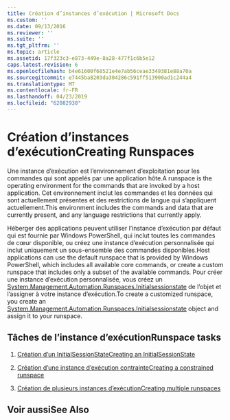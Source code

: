 ```yaml
---
title: Création d’instances d’exécution | Microsoft Docs
ms.custom: ''
ms.date: 09/13/2016
ms.reviewer: ''
ms.suite: ''
ms.tgt_pltfrm: ''
ms.topic: article
ms.assetid: 17f323c3-e873-449e-8a28-477f1c6b5e12
caps.latest.revision: 6
ms.openlocfilehash: b4e61600f68521e4e7ab56ceae3349381e88a70a
ms.sourcegitcommit: e7445ba8203da304286c591ff513900ad1c244a4
ms.translationtype: MT
ms.contentlocale: fr-FR
ms.lasthandoff: 04/23/2019
ms.locfileid: "62082938"
---
```

# <a name="creating-runspaces"></a><span data-ttu-id="b7cf0-102">Création d’instances d’exécution</span><span class="sxs-lookup"><span data-stu-id="b7cf0-102">Creating Runspaces</span></span>

<span data-ttu-id="b7cf0-103">Une instance d’exécution est l’environnement d’exploitation pour les commandes qui sont appelés par une application hôte.</span><span class="sxs-lookup"><span data-stu-id="b7cf0-103">A runspace is the operating environment for the commands that are invoked by a host application.</span></span> <span data-ttu-id="b7cf0-104">Cet environnement inclut les commandes et les données qui sont actuellement présentes et des restrictions de langue qui s’appliquent actuellement.</span><span class="sxs-lookup"><span data-stu-id="b7cf0-104">This environment includes the commands and data that are currently present, and any language restrictions that currently apply.</span></span>

 <span data-ttu-id="b7cf0-105">Héberger des applications peuvent utiliser l’instance d’exécution par défaut qui est fournie par Windows PowerShell, qui inclut toutes les commandes de cœur disponible, ou créez une instance d’exécution personnalisée qui inclut uniquement un sous-ensemble des commandes disponibles.</span><span class="sxs-lookup"><span data-stu-id="b7cf0-105">Host applications can use the default runspace that is provided by Windows PowerShell, which includes all available core commands, or create a custom runspace that includes only a subset of the available commands.</span></span> <span data-ttu-id="b7cf0-106">Pour créer une instance d’exécution personnalisée, vous créez un [System.Management.Automation.Runspaces.Initialsessionstate](/dotnet/api/System.Management.Automation.Runspaces.InitialSessionState) de l’objet et l’assigner à votre instance d’exécution.</span><span class="sxs-lookup"><span data-stu-id="b7cf0-106">To create a customized runspace, you create an [System.Management.Automation.Runspaces.Initialsessionstate](/dotnet/api/System.Management.Automation.Runspaces.InitialSessionState) object and assign it to your runspace.</span></span>

## <a name="runspace-tasks"></a><span data-ttu-id="b7cf0-107">Tâches de l’instance d’exécution</span><span class="sxs-lookup"><span data-stu-id="b7cf0-107">Runspace tasks</span></span>

1. [<span data-ttu-id="b7cf0-108">Création d’un InitialSessionState</span><span class="sxs-lookup"><span data-stu-id="b7cf0-108">Creating an InitialSessionState</span></span>](./creating-an-initialsessionstate.md)

2. [<span data-ttu-id="b7cf0-109">Création d’une instance d’exécution contrainte</span><span class="sxs-lookup"><span data-stu-id="b7cf0-109">Creating a constrained runspace</span></span>](./creating-a-constrained-runspace.md)

3. [<span data-ttu-id="b7cf0-110">Création de plusieurs instances d’exécution</span><span class="sxs-lookup"><span data-stu-id="b7cf0-110">Creating multiple runspaces</span></span>](./creating-multiple-runspaces.md)

## <a name="see-also"></a><span data-ttu-id="b7cf0-111">Voir aussi</span><span class="sxs-lookup"><span data-stu-id="b7cf0-111">See Also</span></span>

